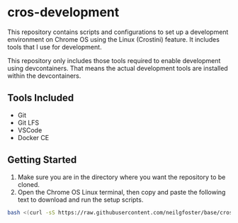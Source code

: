 # cros-development
This repository contains scripts and configurations to set up a development environment on Chrome OS using the Linux (Crostini) feature. It includes tools that I use for development.

This repository only includes those tools required to enable development using devcontainers. That means the actual development tools are installed within the devcontainers.

## Tools Included
- Git
- Git LFS
- VSCode
- Docker CE

## Getting Started
1. Make sure you are in the directory where you want the repository to be cloned.
2. Open the Chrome OS Linux terminal, then copy and paste the following text to download and run the setup scripts.
```bash
bash <(curl -sS https://raw.githubusercontent.com/neilgfoster/base/cros-development/.setup/setup.sh) -o=neilgfoster -r=cros-development
```